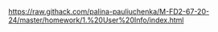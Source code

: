 https://raw.githack.com/palina-pauliuchenka/M-FD2-67-20-24/master/homework/1.%20User%20Info/index.html
